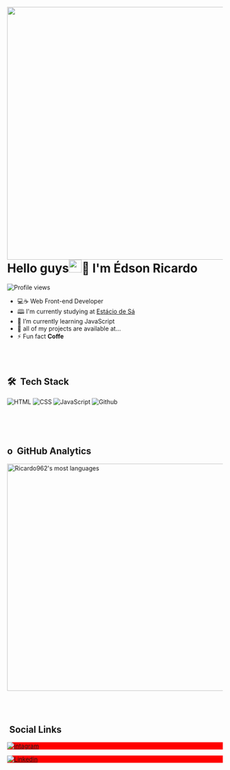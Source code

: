 <img align="right" height="590em"
src="https://raw.githubusercontent.com/gist/Ricardo962/6688bf4558aa02c23754b76b9701ecbd/raw/51e8214da6db15c9daa40eeb72fd34ec4783915f/githubcard.svg"/>

<h1 align="left">Hello guys<img src="https://raw.githubusercontent.com/kaueMarques/kaueMarques/master/hi.gif" width="30px">👋 I'm Édson Ricardo</h1>

<p align="left"> <img src="https://komarev.com/ghpvc/?username=Ricardo962&color=yellow" alt="Profile views" /></p>

- 💻☕ Web Front-end Developer 
- 🕮 I'm currently studying at [Estácio de Sá](https://estacio.br/)
- 🌱 I’m currently learning JavaScript
- 💬 all of my projects are available at...
- ⚡ Fun fact <strong>Coffe</strong>

<br><br>

## 🛠  &nbsp;Tech Stack

![HTML](https://img.shields.io/badge/-HTML5-05122A?style=flat&logo=html5)
![CSS](https://img.shields.io/badge/-CSS3-05122A?style=flat&logo=CSS3)
![JavaScript](https://img.shields.io/badge/-JavaScript-05122A?style=flat&logo=Javascript)
![Github](https://img.shields.io/badge/-GITHUB-05122A?style=flat&logo=github)

<br><br><br>

## o &nbsp;GitHub Analytics

<p align="left">
<img width="530em" src="https://github-readme-stats.vercel.app/api/top-langs/?username=Ricardo962&layoult=compact&theme=vision-friendly-dark" alt="Ricardo962's most
                                                                                                                                                   languages"/>
 </p>
 
 <br><br>
 
 ## &nbsp;Social Links
 
 <p align="left" style="background:red">
 <a href="https://www.instagram.com/edson_ricardo16/" target="_blank">
   <img align="center" src="https://img.shields.io/badge/-Instagram-05122A?style=flat&logo=instagram" alt="intagram"/>
 </a>
   <p align="left" style="background:red">
 <a href="https://www.linkedin.com/in/%C3%A9dson-ricardo-66a980104/" target="_blank">
   <img align="center" src="https://img.shields.io/badge/-Linkedin-05122A?style=flat&logo=linkedin" alt="Linkedin"/>
 </a>
 
 
